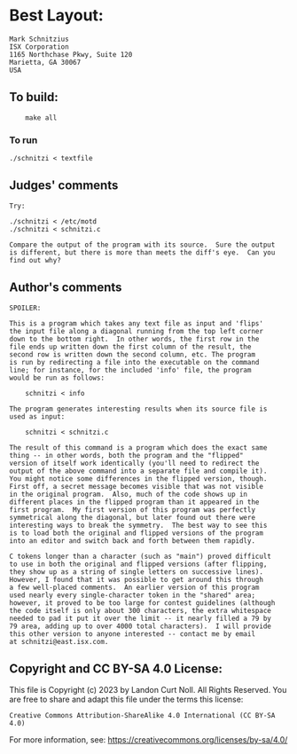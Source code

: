 # Best Layout:

	Mark Schnitzius
	ISX Corporation
	1165 Northchase Pkwy, Suite 120
	Marietta, GA 30067
	USA

## To build:

        make all

### To run

	./schnitzi < textfile

## Judges' comments

    Try:

	./schnitzi < /etc/motd
	./schnitzi < schnitzi.c

    Compare the output of the program with its source.  Sure the output
    is different, but there is more than meets the diff's eye.  Can you
    find out why?

## Author's comments

    SPOILER:

    This is a program which takes any text file as input and 'flips'
    the input file along a diagonal running from the top left corner
    down to the bottom right.  In other words, the first row in the
    file ends up written down the first column of the result, the
    second row is written down the second column, etc. The program
    is run by redirecting a file into the executable on the command
    line; for instance, for the included 'info' file, the program
    would be run as follows:
    
    	schnitzi < info
    
    The program generates interesting results when its source file is
    used as input:
    
    	schnitzi < schnitzi.c
    
    The result of this command is a program which does the exact same
    thing -- in other words, both the program and the "flipped"
    version of itself work identically (you'll need to redirect the
    output of the above command into a separate file and compile it).
    You might notice some differences in the flipped version, though.
    First off, a secret message becomes visible that was not visible
    in the original program.  Also, much of the code shows up in 
    different places in the flipped program than it appeared in the
    first program.  My first version of this program was perfectly 
    symmetrical along the diagonal, but later found out there were
    interesting ways to break the symmetry.  The best way to see this 
    is to load both the original and flipped versions of the program
    into an editor and switch back and forth between them rapidly.
    
    C tokens longer than a character (such as "main") proved difficult
    to use in both the original and flipped versions (after flipping,
    they show up as a string of single letters on successive lines).
    However, I found that it was possible to get around this through
    a few well-placed comments.  An earlier version of this program
    used nearly every single-character token in the "shared" area;
    however, it proved to be too large for contest guidelines (although
    the code itself is only about 300 characters, the extra whitespace
    needed to pad it put it over the limit -- it nearly filled a 79 by
    79 area, adding up to over 4000 total characters).  I will provide
    this other version to anyone interested -- contact me by email
    at schnitzi@east.isx.com.

## Copyright and CC BY-SA 4.0 License:

This file is Copyright (c) 2023 by Landon Curt Noll.  All Rights Reserved.
You are free to share and adapt this file under the terms this license:

    Creative Commons Attribution-ShareAlike 4.0 International (CC BY-SA 4.0)

For more information, see: https://creativecommons.org/licenses/by-sa/4.0/
